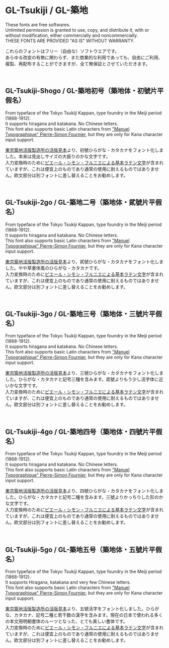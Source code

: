 # GL-Tsukiji / GL-築地

These fonts are free softwares.\
Unlimited permission is granted to use, copy, and distribute it, with or without modification, either commercially and noncommercially.\
THESE FONTS ARE PROVIDED "AS IS" WITHOUT WARRANTY.

これらのフォントはフリー（自由な）ソフトウエアです。\
あらゆる改変の有無に関わらず、また商業的な利用であっても、自由にご利用、複製、再配布することができますが、全て無保証とさせていただきます。

<br />

## GL-Tsukiji-Shogo / GL-築地初号（築地体・初號片平假名）

From typeface of the Tokyo Tsukiji Kappan, type foundry in the Meiji period (1868-1912).\
It supports hiragana and katakana. No Chinese letters.\
This font also supports basic Latin characters from ["Manuel Typographique" Pierre-Simon Fournier](https://gallica.bnf.fr/ark:/12148/bpt6k1070586b/f243.item), but they are only for Kana character input support.

[東京築地活版製造所の活版見本](https://dl.ndl.go.jp/pid/854017/1/1)より、初號ひらがな・カタカナをフォント化しました。本来は見出しサイズの大振りのかな文字です。\
入力変換時のために[ピエール・シモン・フルニエによる基本ラテン文字](https://gallica.bnf.fr/ark:/12148/bpt6k1070586b/f243.item)が含まれていますが、これは便宜上のものであり通常の使用に耐えるものではありません。欧文部分は別フォントに差し替えることをお勧めします。

<br />

## GL-Tsukiji-2go / GL-築地二号（築地体・貮號片平假名）

From typeface of the Tokyo Tsukiji Kappan, type foundry in the Meiji period (1868-1912).\
It supports hiragana and katakana. No Chinese letters.\
This font also supports basic Latin characters from ["Manuel Typographique" Pierre-Simon Fournier](https://gallica.bnf.fr/ark:/12148/bpt6k1070586b/f243.item), but they are only for Kana character input support.

[東京築地活版製造所の活版見本](https://dl.ndl.go.jp/pid/854017/1/1)より、貮號ひらがな・カタカナをフォント化しました。やや草書体風のひらがな・カタカナです。\
入力変換時のために[ピエール・シモン・フルニエによる基本ラテン文字](https://gallica.bnf.fr/ark:/12148/bpt6k1070586b/f243.item)が含まれていますが、これは便宜上のものであり通常の使用に耐えるものではありません。欧文部分は別フォントに差し替えることをお勧めします。

<br />

## GL-Tsukiji-3go / GL-築地三号（築地体・三號片平假名）

From typeface of the Tokyo Tsukiji Kappan, type foundry in the Meiji period (1868-1912).\
It supports hiragana and katakana. No Chinese letters.\
This font also supports basic Latin characters from ["Manuel Typographique" Pierre-Simon Fournier](https://gallica.bnf.fr/ark:/12148/bpt6k1070586b/f243.item), but they are only for Kana character input support.

[東京築地活版製造所の活版見本](https://dl.ndl.go.jp/pid/854017/1/1)より、三號ひらがな・カタカナをフォント化しました。ひらがな・カタカナと記号三種を含みます。貮號よりもう少し活字体に近いかな文字です。\
入力変換時のために[ピエール・シモン・フルニエによる基本ラテン文字](https://gallica.bnf.fr/ark:/12148/bpt6k1070586b/f243.item)が含まれていますが、これは便宜上のものであり通常の使用に耐えるものではありません。欧文部分は別フォントに差し替えることをお勧めします。

<br />

## GL-Tsukiji-4go / GL-築地四号（築地体・四號片平假名）

From typeface of the Tokyo Tsukiji Kappan, type foundry in the Meiji period (1868-1912).\
It supports hiragana and katakana. No Chinese letters.\
This font also supports basic Latin characters from ["Manuel Typographique" Pierre-Simon Fournier](https://gallica.bnf.fr/ark:/12148/bpt6k1070586b/f243.item), but they are only for Kana character input support.

[東京築地活版製造所の活版見本](https://dl.ndl.go.jp/pid/854017/1/1)より、四號ひらがな・カタカナをフォント化しました。ひらがな・カタカナと記号二種を含みます。三號よりかっちりした形のかな文字です。\
入力変換時のために[ピエール・シモン・フルニエによる基本ラテン文字](https://gallica.bnf.fr/ark:/12148/bpt6k1070586b/f243.item)が含まれていますが、これは便宜上のものであり通常の使用に耐えるものではありません。欧文部分は別フォントに差し替えることをお勧めします。

<br />

## GL-Tsukiji-5go / GL-築地五号（築地体・五號片平假名）

From typeface of the Tokyo Tsukiji Kappan, type foundry in the Meiji period (1868-1912).\
It supports Hiragana, katakana and very few Chinese letters.\
This font also supports basic Latin characters from ["Manuel Typographique" Pierre-Simon Fournier](https://gallica.bnf.fr/ark:/12148/bpt6k1070586b/f243.item), but they are only for Kana character input support.

[東京築地活版製造所の活版見本](https://dl.ndl.go.jp/pid/854017/1/1)より、五號活字をフォント化しました。ひらがな、カタカナ、記号二種と若干数の漢字を含みます。現在の日本で使われる多くの本文用明朝書体のルーツとなった、とても美しい書体です。\
入力変換時のために[ピエール・シモン・フルニエによる基本ラテン文字](https://gallica.bnf.fr/ark:/12148/bpt6k1070586b/f243.item)が含まれていますが、これは便宜上のものであり通常の使用に耐えるものではありません。欧文部分は別フォントに差し替えることをお勧めします。
